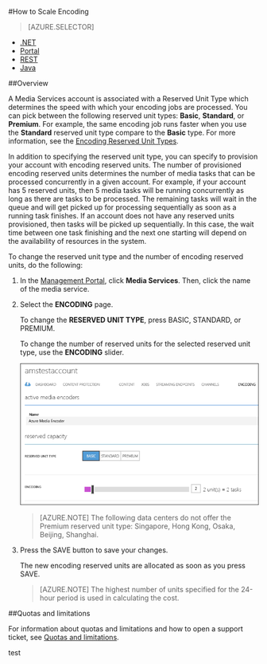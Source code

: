 <properties 
	pageTitle="How to Scale Encoding Reserved Units" 
	description="Learn how to scale Media Services by specifying the number of On-Demand Streaming Reserved Units and Encoding Reserved Units that you would like your account to be provisioned with." 
	services="media-services" 
	documentationCenter="" 
	authors="juliako" 
	manager="dwrede" 
	editor=""/>

<tags 
	ms.service="media-services" 
	ms.workload="media" 
	ms.tgt_pltfrm="na" 
	ms.devlang="na" 
	ms.topic="article" 
	ms.date="08/11/2015"  
	ms.author="juliako"/>


#How to Scale Encoding

> [AZURE.SELECTOR]
- [.NET](media-services-dotnet-encoding-units.md)
- [Portal](media-services-portal-encoding-units.md)
- [REST](https://msdn.microsoft.com/library/azure/dn859236.aspx)
- [Java](https://github.com/southworkscom/azure-sdk-for-media-services-java-samples)

##Overview

A Media Services account is associated with a Reserved Unit Type which determines the speed with which your encoding jobs are processed. You can pick between the following reserved unit types: **Basic**, **Standard**, or **Premium**. For example, the same encoding job runs faster when you use the **Standard** reserved unit type compare to the **Basic** type. For more information, see the [Encoding Reserved Unit Types](http://azure.microsoft.com/blog/author/milanga).

In addition to specifying the reserved unit type, you can specify to provision your account with encoding reserved units. The number of provisioned encoding reserved units determines the number of media tasks that can be processed concurrently in a given account. For example, if your account has 5 reserved units, then 5 media tasks will be running concurrently as long as there are tasks to be processed. The remaining tasks will wait in the queue and will get picked up for processing sequentially as soon as a running task finishes. If an account does not have any reserved units provisioned, then tasks will be picked up sequentially. In this case, the wait time between one task finishing and the next one starting will depend on the availability of resources in the system.

To change the reserved unit type and the number of encoding reserved units, do the following:

1. In the [Management Portal](https://manage.windowsazure.com/), click **Media Services**. Then, click the name of the media service.

2. Select the **ENCODING** page. 

	To change the **RESERVED UNIT TYPE**, press BASIC, STANDARD, or PREMIUM. 

	To change the number of reserved units for the selected reserved unit type, use the **ENCODING** slider. 
	
	
	![Processors page](./media/media-services-portal-encoding-units/media-services-encoding-scale.png)

	  
	>[AZURE.NOTE] The following data centers do not offer the Premium reserved unit type: Singapore, Hong Kong, Osaka, Beijing, Shanghai.

3. Press the SAVE button to save your changes.

	The new encoding reserved units are allocated as soon as you press SAVE.

	>[AZURE.NOTE] The highest number of units specified for the 24-hour period is used in calculating the cost.

##Quotas and limitations

For information about quotas and limitations and how to open a support ticket, see [Quotas and limitations](media-services-quotas-and-limitations.md).




 
test
